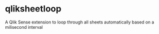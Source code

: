 # qliksheetloop
A Qlik Sense extension to loop through all sheets automatically based on a milisecond interval
